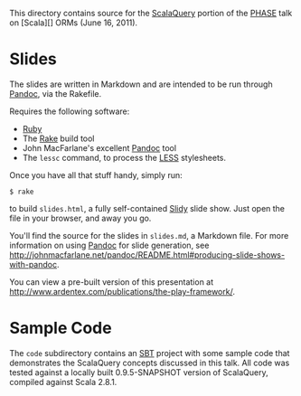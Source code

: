 This directory contains source for the [ScalaQuery][] portion of the
[PHASE][] talk on [Scala][] ORMs (June 16, 2011).

# Slides

The slides are written in Markdown and are intended to be run through
[Pandoc][], via the Rakefile.

Requires the following software:

* [Ruby][]
* The [Rake][] build tool
* John MacFarlane's excellent [Pandoc][] tool
* The `lessc` command, to process the [LESS][] stylesheets.

Once you have all that stuff handy, simply run:

    $ rake

to build `slides.html`, a fully self-contained [Slidy][] slide show. Just
open the file in your browser, and away you go.

You'll find the source for the slides in `slides.md`, a Markdown file.
For more information on using [Pandoc][] for slide generation, see
<http://johnmacfarlane.net/pandoc/README.html#producing-slide-shows-with-pandoc>.

You can view a pre-built version of this presentation at
<http://www.ardentex.com/publications/the-play-framework/>.

# Sample Code

The `code` subdirectory contains an [SBT][] project with some sample code
that demonstrates the ScalaQuery concepts discussed in this talk. All code
was tested against a locally built 0.9.5-SNAPSHOT version of ScalaQuery,
compiled against Scala 2.8.1.

[ScalaQuery]: http://scalaquery.org/
[PHASE]: http://www.meetup.com/scala-phase
[SBT]: http://code.google.com/p/simple-build-tool
[Ruby]: http://www.ruby-lang.org/
[Rake]: http://rake.rubyforge.org/
[Bundler]: http://gembundler.com/
[LESS]: http://lesscss.org/
[Pandoc]: http://johnmacfarlane.net/pandoc/
[PHASE]: http://scala-phase.org/
[Slidy]: http://www.w3.org/Talks/Tools/Slidy/
